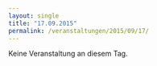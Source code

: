 ```yaml
---
layout: single
title: "17.09.2015"
permalink: /veranstaltungen/2015/09/17/
---
```


Keine Veranstaltung an diesem Tag.
